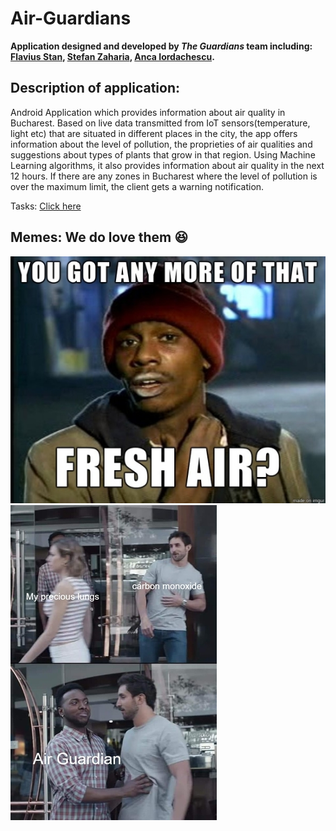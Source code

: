 # Air-Guardians
  **Application designed and developed by _The Guardians_ team including: [Flavius Stan](https://github.com/StanFlavius),  [Stefan Zaharia](https://github.com/stefzah),  [Anca Iordachescu](https://github.com/IordachescuAnca).**

## Description of application:
Android Application which provides information about air quality in Bucharest. Based on live data transmitted from IoT sensors(temperature, light etc) that are situated in different places in the city, the app offers information about the level of pollution, the proprieties of air qualities and suggestions about types of plants that grow in that region. Using Machine Learning algorithms, it also provides information about air quality in the next 12 hours. If there are any zones in Bucharest where the level of pollution is over the maximum limit, the client gets a warning notification.

Tasks: [Click here](https://trello.com/b/UBPFRoEN/air-guardian-development)

## Memes: We do love them :laughing:
![Meme 2](https://github.com/IordachescuAnca/Air-Guardians/blob/master/Memes/Meme-2.jpg)
![Meme 1](https://github.com/IordachescuAnca/Air-Guardians/blob/master/Memes/Meme-1.jpg)
